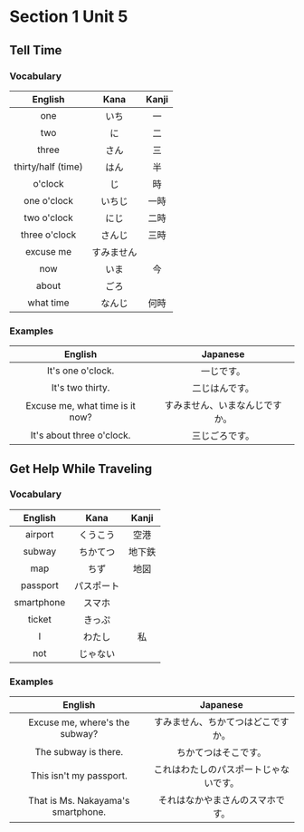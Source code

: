 # Section 1 Unit 5
## Tell Time
### Vocabulary
| English | Kana | Kanji |
|:-------:|:----:|:-----:|
| one | いち | 一 |
| two | に | 二 |
| three | さん | 三 |
| thirty/half (time) | はん | 半 |
| o'clock | じ | 時 |
| one o'clock | いちじ | 一時 |
| two o'clock | にじ | 二時 |
| three o'clock | さんじ | 三時 |
| excuse me | すみません | |
| now | いま | 今 |
| about | ごろ | |
| what time | なんじ | 何時 |

### Examples
| English | Japanese |
|:-------:|:--------:|
| It's one o'clock. | 一じです。 |
| It's two thirty. | 二じはんです。 |
| Excuse me, what time is it now? | すみません、いまなんじですか。 |
| It's about three o'clock. | 三じごろです。 |

## Get Help While Traveling
### Vocabulary
| English | Kana | Kanji |
|:-------:|:----:|:-----:|
| airport | くうこう | 空港 |
| subway | ちかてつ | 地下鉄 |
| map | ちず | 地図 |
| passport | パスポート | |
| smartphone | スマホ | |
| ticket | きっぷ | |
| I | わたし | 私 |
| not | じゃない | |

### Examples
| English | Japanese |
|:-------:|:--------:|
| Excuse me, where's the subway? | すみません、ちかてつはどこですか。 |
| The subway is there. | ちかてつはそこです。 |
| This isn't my passport. | これはわたしのパスポートじゃないです。 |
| That is Ms. Nakayama's smartphone. | それはなかやまさんのスマホです。 |
